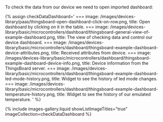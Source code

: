 
To check the data from our device we need to open imported dashboard:  

{% assign checkDataDashboard='
    ===
        image: /images/devices-library/paas/thingsboard-open-dashboard-click-on-row.png,
        title: Open dashboard by clicking on it in the table.
    ===
        image: /images/devices-library/basic/microcontrollers/dashboard/thingsboard-general-view-of-example-dashboard.png,
        title: The view of checking data and control our device dashboard.
    ===
        image: /images/devices-library/basic/microcontrollers/dashboard/thingsboard-example-dashboard-device-attributes.png,
        title: Received attributes from device.
    ===
        image: /images/devices-library/basic/microcontrollers/dashboard/thingsboard-example-dashboard-device-info.png,
        title: Device information from the ThingsBoard server.
    ===
        image: /images/devices-library/basic/microcontrollers/dashboard/thingsboard-example-dashboard-led-mode-history.png,
        title: Widget to see the history of led mode changes.
    ===
        image: /images/devices-library/basic/microcontrollers/dashboard/thingsboard-example-dashboard-temperature-history.png,
        title: Widget to see the history of our emulated temperature.
'
%}

{% include images-gallery.liquid showListImageTitles="true" imageCollection=checkDataDashboard %}
